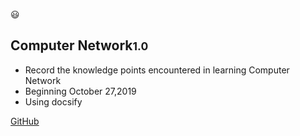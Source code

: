<!-- _coverpage.md -->

😃

## Computer Network<small>1.0</small>

<!-- > A magical documentation site generator. -->
<!-- > Now choose, so love. -->

- Record the knowledge points encountered in learning Computer Network
- Beginning October 27,2019
- Using docsify

<!-- Link -->
[GitHub](https://floatlig.github.io/computerNetwork_docsify/#/)
<!-- [Get Started](#docsify) -->

<!-- background image -->
<!-- ![](_media/bg.png) -->

<!-- background color -->
<!-- ![color](#f0f0f0) -->